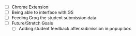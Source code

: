 - [ ] Chrome Extension
- [ ] Being able to interface with GS
- [ ] Feeding Groq the student submission data
- [ ] Future/Stretch Goals
  - [ ] Adding student feedback after submission in popup box
